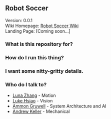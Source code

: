 ## Robot Soccer ##

Version: 0.0.1<br>
Wiki Homepage: [Robot Soccer Wiki](https://github.com/lukehsiao/RobotSoccer/wiki)<br>
Landing Page: [Coming soon...]<br>
        
### What is this repository for? ###



### How do I run this thing? ###




### I want some nitty-gritty details. ###


### Who do I talk to? ###

* [Luna Zhang](https://github.com/waffle555) - Motion
* [Luke Hsiao](https://github.com/lukehsiao) - Vision
* [Ammon Gruwell](https://github.com/gruwella) - System Architecture and AI
* [Andrew Keller](https://github.com/andrewmkeller9) - Mechanical
